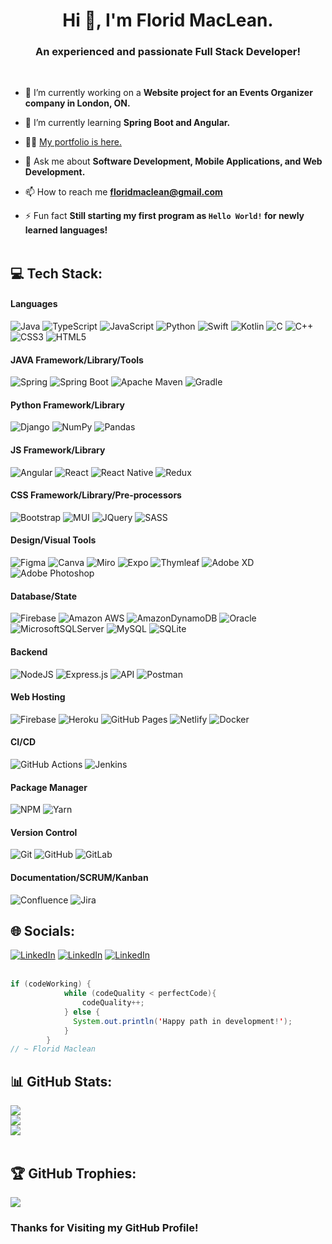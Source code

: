 <h1 align="center">Hi 👋, I'm Florid MacLean.</h1>
<h3 align="center">An experienced and passionate Full Stack Developer!</h3></br>

- 🔭 I’m currently working on a **Website project for an Events Organizer company in London, ON.**

- 🌱 I’m currently learning **Spring Boot and Angular.**

- 👨‍💻 [My portfolio is here.](https://floridmaclean.github.io/portfolio.io/)

- 💬 Ask me about **Software Development, Mobile Applications, and Web Development.**

- 📫 How to reach me **floridmaclean@gmail.com**

- ⚡ Fun fact **Still starting my first program as `Hello World!` for newly learned languages!**<br/><br/>

## 💻 Tech Stack:
#### Languages
![Java](https://img.shields.io/badge/-Java-000?style=for-the-badge&logo=openjdk)
![TypeScript](https://img.shields.io/badge/-TypeScript-000?style=for-the-badge&logo=typescript)
![JavaScript](https://img.shields.io/badge/-JavaScript-000?style=for-the-badge&logo=javascript)
![Python](https://img.shields.io/badge/-Python-000?style=for-the-badge&logo=python)
![Swift](https://img.shields.io/badge/-Swift-000?style=for-the-badge&logo=swift)
![Kotlin](https://img.shields.io/badge/-Kotlin-000?style=for-the-badge&logo=kotlin)
![C](https://img.shields.io/badge/c-000?style=for-the-badge&logo=c&logoColor=white)
![C++](https://img.shields.io/badge/-C++-000?style=for-the-badge&logo=cplusplus)
![CSS3](https://img.shields.io/badge/-CSS3-000?style=for-the-badge&logo=css3)
![HTML5](https://img.shields.io/badge/-HTML5-000?style=for-the-badge&logo=html5)

#### JAVA Framework/Library/Tools
![Spring](https://img.shields.io/badge/-Spring-000?style=for-the-badge&logo=spring)
![Spring Boot](https://img.shields.io/badge/-SpringBoot-000?style=for-the-badge&logo=springboot)
![Apache Maven](https://img.shields.io/badge/Apache%20Maven-000?style=for-the-badge&logo=Apache%20Maven)
![Gradle](https://img.shields.io/badge/Gradle-000?style=for-the-badge&logo=Gradle)

#### Python Framework/Library
![Django](https://img.shields.io/badge/-Django-000?style=for-the-badge&logo=django)
![NumPy](https://img.shields.io/badge/numpy-000?style=for-the-badge&logo=numpy)
![Pandas](https://img.shields.io/badge/pandas-000?style=for-the-badge&logo=pandas)

#### JS Framework/Library
![Angular](https://img.shields.io/badge/-AngularJS-000?style=for-the-badge&logo=angular)
![React](https://img.shields.io/badge/-ReactJS-000?style=for-the-badge&logo=react)
![React Native](https://img.shields.io/badge/-React_Native-000?style=for-the-badge&logo=react)
![Redux](https://img.shields.io/badge/-Redux-000?style=for-the-badge&logo=redux)

#### CSS Framework/Library/Pre-processors
![Bootstrap](https://img.shields.io/badge/-Bootstrap-000?style=for-the-badge&logo=bootstrap)
![MUI](https://img.shields.io/badge/-MUI-000?style=for-the-badge&logo=mui)
![JQuery](https://img.shields.io/badge/-JQuery-000?style=for-the-badge&logo=jquery)
![SASS](https://img.shields.io/badge/-SASS-000?style=for-the-badge&logo=sass)

#### Design/Visual Tools
![Figma](https://img.shields.io/badge/-Figma-000?style=for-the-badge&logo=figma)
![Canva](https://img.shields.io/badge/-Canva-000?style=for-the-badge&logo=canva)
![Miro](https://img.shields.io/badge/-Miro-000?style=for-the-badge&logo=miro)
![Expo](https://img.shields.io/badge/-Expo-000?style=for-the-badge&logo=expo)
![Thymleaf](https://img.shields.io/badge/-Thymeleaf-000?style=for-the-badge&logo=thymeleaf)
![Adobe XD](https://img.shields.io/badge/-Adobe%20XD-000?style=for-the-badge&logo=Adobe%20XD&logoColor=white)
![Adobe Photoshop](https://img.shields.io/badge/adobephotoshop-000?style=for-the-badge&logo=adobephotoshop)

#### Database/State
![Firebase](https://img.shields.io/badge/-Firebase-000?style=for-the-badge&logo=firebase)
![Amazon AWS](https://img.shields.io/badge/-AMAZON_AWS-000?style=for-the-badge&logo=amazon-aws)
![AmazonDynamoDB](https://img.shields.io/badge/Amazon%20DynamoDB-000?style=for-the-badge&logo=Amazon%20DynamoDB)
![Oracle](https://img.shields.io/badge/-Oracle-000?style=for-the-badge&logo=oracle)
![MicrosoftSQLServer](https://img.shields.io/badge/Microsoft%20SQL%20Sever-000?style=for-the-badge&logo=microsoft%20sql%20server)
![MySQL](https://img.shields.io/badge/mysql-000?style=for-the-badge&logo=mysql)
![SQLite](https://img.shields.io/badge/sqlite-000?style=for-the-badge&logo=sqlite)

#### Backend
![NodeJS](https://img.shields.io/badge/-NodeJS-000?style=for-the-badge&logo=node.js&logoColor=pink)
![Express.js](https://img.shields.io/badge/-ExpressJS-000?style=for-the-badge&logo=express)
![API](https://img.shields.io/badge/-API-000?style=for-the-badge&logo=fastapi)
![Postman](https://img.shields.io/badge/Postman-000?style=for-the-badge&logo=postman)

#### Web Hosting
![Firebase](https://img.shields.io/badge/-Firebase-000?style=for-the-badge&logo=firebase)
![Heroku](https://img.shields.io/badge/-Heroku-000?style=for-the-badge&logo=heroku)
![GitHub Pages](https://img.shields.io/badge/-GitHub%20Pages-000?style=for-the-badge&logo=github)
![Netlify](https://img.shields.io/badge/-Netlify-000?style=for-the-badge&logo=netlify)
![Docker](https://img.shields.io/badge/docker-000?style=for-the-badge&logo=docker)

#### CI/CD
![GitHub Actions](https://img.shields.io/badge/-github%20actions-000?style=for-the-badge&logo=githubactions)
![Jenkins](https://img.shields.io/badge/-jenkins-000?style=for-the-badge&logo=jenkins)

#### Package Manager
![NPM](https://img.shields.io/badge/-NPM-000?style=for-the-badge&logo=npm)
![Yarn](https://img.shields.io/badge/-yarn-000?style=for-the-badge&logo=yarn)

#### Version Control
![Git](https://img.shields.io/badge/-Git-000?style=for-the-badge&logo=git)
![GitHub](https://img.shields.io/badge/-GitHub-000?style=for-the-badge&logo=github)
![GitLab](https://img.shields.io/badge/-GitLab-000?style=for-the-badge&logo=gitlab)

#### Documentation/SCRUM/Kanban
![Confluence](https://img.shields.io/badge/confluence-000?style=for-the-badge&logo=confluence)
![Jira](https://img.shields.io/badge/jira-000?style=for-the-badge&logo=jira)

## 🌐 Socials:
[![LinkedIn](https://img.shields.io/badge/LinkedIn-000?style=for-the-badge&logo=linkedin)](https://linkedin.com/in/florid-maclean/)   [![LinkedIn](https://img.shields.io/badge/website-000000?style=for-the-badge&logo=About.me)](https://floridmaclean.github.io/portfolio.io/)   [![LinkedIn](https://img.shields.io/badge/linktree-000?style=for-the-badge&logo=linktree)](https://linktr.ee/florid_maclean)<br/><br/>

``` java
if (codeWorking) {
            while (codeQuality < perfectCode){
                codeQuality++;
            } else {
              System.out.println('Happy path in development!');
            }
        }
// ~ Florid Maclean
```

## 📊 GitHub Stats:
![](https://github-readme-stats.vercel.app/api?username=FloridMaclean&theme=radical&hide_border=false&include_all_commits=false&count_private=false)<br/>
![](https://github-readme-streak-stats.herokuapp.com/?user=FloridMaclean&theme=radical&hide_border=false)<br/>
![](https://github-readme-stats.vercel.app/api/top-langs/?username=FloridMaclean&theme=radical&hide_border=false&include_all_commits=false&count_private=false&layout=compact)</br></br>

## 🏆 GitHub Trophies:
![](https://github-profile-trophy.vercel.app/?username=FloridMaclean&theme=dark&no-frame=true&no-bg=false&margin-w=4)

### Thanks for Visiting my GitHub Profile!

